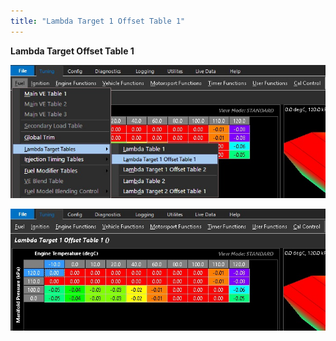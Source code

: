 ```yaml
---
title: "Lambda Target 1 Offset Table 1"
---
```


**Lambda Target Offset Table 1**


![Image](</img/AAAA93.jpg>)


![Image](</img/AAAA94.jpg>)
